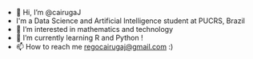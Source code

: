 - 👋 Hi, I’m @cairugaJ
- I'm a Data Science and Artificial Intelligence student at PUCRS, Brazil
- 👀 I’m interested in mathematics and technology
- 🌱 I’m currently learning R and Python !
- 📫 How to reach me regocairugaj@gmail.com :)

<!---
cairugaJ/cairugaJ is a ✨ special ✨ repository because its `README.md` (this file) appears on your GitHub profile.
You can click the Preview link to take a look at your changes.
--->
